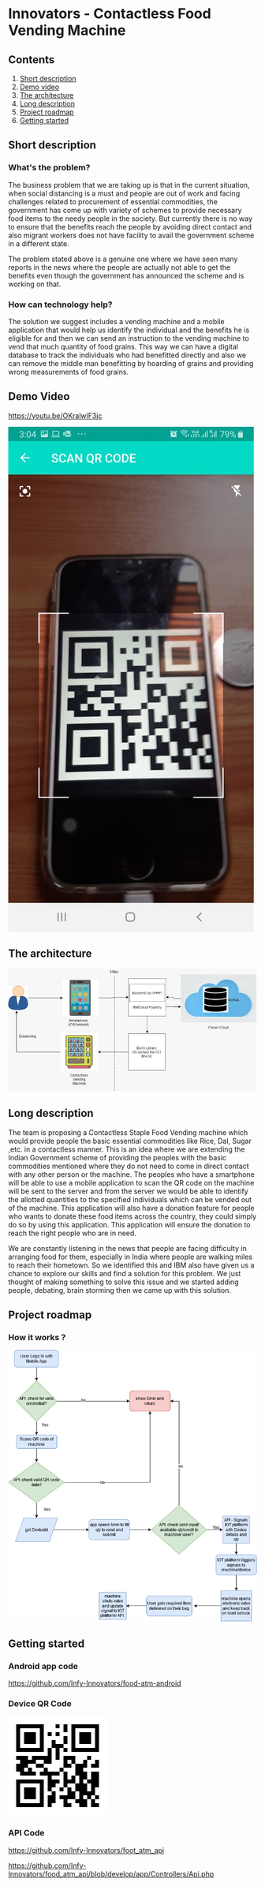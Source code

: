 # Innovators - Contactless Food Vending Machine
## Contents

1. [Short description](#short-description)
1. [Demo video](#demo-video)
1. [The architecture](#the-architecture)
1. [Long description](#long-description)
1. [Project roadmap](#project-roadmap)
1. [Getting started](#getting-started)

## Short description

### What's the problem?

The business problem that we are taking up is that in the current situation, when social distancing is a must and people are out of work and facing challenges related to procurement of essential commodities, the government has come up with variety of schemes to provide necessary food items to the needy people in the society. But currently there is no  way to  ensure that the benefits reach the people by avoiding direct contact and also migrant workers does not have facility to avail the government scheme in a different state. 

The problem stated above is a genuine one where we have seen many reports in the news where the people are actually not able to get the benefits even though the government has announced the scheme and is working on that. 

### How can technology help?

The solution we suggest includes a vending machine and a mobile application that would help us identify the individual and the benefits he is eligible for and then we can send an instruction to the vending machine to vend that much quantity of food grains. This way we can have a digital database to track the individuals who had benefitted directly and also we can remove the middle man benefitting by hoarding of grains and providing wrong measurements of food grains. 
 
 ## Demo Video
 https://youtu.be/OKralwlF3jc

 [![Watch the video](https://github.com/Infy-Innovators/Food-ATM/blob/master/QR_Code_APP.jpeg)](https://youtu.be/OKralwlF3jc)
 
 ## The architecture

![Architecture](architecture.jpeg)

## Long description

The team is proposing a Contactless Staple Food Vending machine which would provide people the basic essential commodities like Rice, Dal, Sugar ,etc. in a contactless manner. This is an idea where we are extending the Indian Government scheme of providing the peoples with the basic commodities mentioned where they do not need to come in direct contact with any other person or the machine. The peoples who have a smartphone will be able to use a mobile application to scan the QR code on the machine will be sent to the server and from the server we would be able to identify the allotted quantities to the specified individuals which can be vended out of the machine. This application will also have a donation feature for people who wants to donate these food items across the country, they could simply do so by using this application. This application will ensure the donation to reach the right people who are in need. 

We are constantly listening in the news that people are facing difficulty in arranging food for them, especially in India where people are walking miles to reach their hometown. So we identified this and  IBM also have given us a chance to explore our skills and find a solution for this problem. 
We just thought of making something to solve this issue and we started adding people, debating, brain storming then we came up with this solution. 

## Project roadmap

### How it works ?

![MachineFlow](machineFlow.png)
 
## Getting started

### Android app code
https://github.com/Infy-Innovators/food-atm-android

### Device QR Code

![QR Code](qrcode.png)

### API Code

https://github.com/Infy-Innovators/foot_atm_api

https://github.com/Infy-Innovators/food_atm_api/blob/develop/app/Controllers/Api.php

